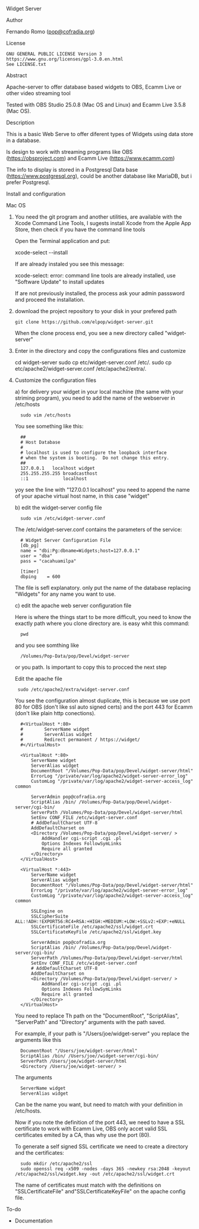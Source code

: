 Widget Server

Author

   Fernando Romo (pop@cofradia.org)

License
     
    GNU GENERAL PUBLIC LICENSE Version 3
    https://www.gnu.org/licenses/gpl-3.0.en.html
    See LICENSE.txt
    
Abstract

   Apache-server to offer database based widgets to OBS, Ecamm Live or other video streaming tool
   
   Tested with OBS Studio 25.0.8 (Mac OS and Linux) and Ecamm Live 3.5.8 (Mac OS).

Description

   This is a basic Web Serve to offer diferent types of Widgets using data store in a database.
   
   Is design to work with streaming programs like OBS (https://obsproject.com) and Ecamm Live (https://www.ecamm.com)
   
   The info to display is stored in a Postgresql Data base (https://www.postgresql.org), could be another
   database like MariaDB, but i prefer Postgresql.
   
Install and configuration
   
Mac OS 
   
   1) You need the git program and another utilities, are available with the
      Xcode Command Line Tools, I sugests install Xcode from the Apple App Store,
      then check if you have the command line tools
         
      Open the Terminal application and put:
         
         xcode-select --install
            
      If are already instaled you see this message:
         
         xcode-select: error: command line tools are already installed, use "Software Update" to install updates
            
      If are not previously installed, the process ask your admin passsword and proceed the installation.
   
   2) download the project repository to your disk in your prefered path
      
          git clone https://github.com/elpop/widget-server.git
         
      When the clone process end, you see a new directory called "widget-server"
         
   3) Enter in the directory and copy the configurations files and customize
      
         cd widget-server
         sudo cp etc/widget-server.conf /etc/.
         sudo cp etc/apache2/widget-server.conf /etc/apache2/extra/.
         
   4) Customize the configuration files
   
      a) for delivery your widget in your local machine (the same with your striming program),
         you need to add the name of the webserver in /etc/hosts
         
            sudo vim /etc/hosts
            
         You see something like this:
         
            ##
            # Host Database
            #
            # localhost is used to configure the loopback interface
            # when the system is booting.  Do not change this entry.
            ##
            127.0.0.1	localhost widget
            255.255.255.255	broadcasthost
            ::1             localhost
            
         yoy see the line with "127.0.0.1	localhost" you need to append the name of your apache virtual host name, in this case "widget"
      
      b) edit the widget-server config file
         
            sudo vim /etc/widget-server.conf
            
         The /etc/widget-server.conf  contains the parameters of the service:
   
            # Widget Server Configuration File
            [db_pg]
            name = "dbi:Pg:dbname=Widgets;host=127.0.0.1"
            user = "dba"
            pass = "cacahuamilpa"
     
            [timer]
            dbping    = 600

         The file is sefl explanatory. only put the name of the database replacing "Widgets" for any name you want to use.
         
      c) edit the apache web server configuration file

         Here is where the things start to be more difficult, you need to know the exactly path where you clone directory are. is easy whit this command:
         
            pwd
         
         and you see somthing like
         
            /Volumes/Pop-Data/pop/Devel/widget-server
            
         or you path. Is important to copy this to procced the next step
            
         Edit the apache file
      
           sudo /etc/apache2/extra/widget-server.conf
               
         You see the configuration almost duplicate, this is because we use port 80 for OBS (don't like ssl auto signed certs) and the port 443 for Ecamm (don't like plain http conections).
            
            #<VirtualHost *:80>
            #        ServerName widget
            #        ServerAlias widget
            #        Redirect permanent / https://widget/
            #</VirtualHost>
            
            <VirtualHost *:80>
                ServerName widget
                ServerAlias widget
                DocumentRoot "/Volumes/Pop-Data/pop/Devel/widget-server/html"
                ErrorLog "/private/var/log/apache2/widget-server-error_log"
                CustomLog "/private/var/log/apache2/widget-server-access_log" common
            
                ServerAdmin pop@cofradia.org
                ScriptAlias /bin/ /Volumes/Pop-Data/pop/Devel/widget-server/cgi-bin/
                ServerPath /Volumes/Pop-Data/pop/Devel/widget-server/html
                SetEnv CONF_FILE /etc/widget-server.conf
                # AddDefaultCharset UTF-8
                AddDefaultCharset on
                <Directory /Volumes/Pop-Data/pop/Devel/widget-server/ >
                    AddHandler cgi-script .cgi .pl
                    Options Indexes FollowSymLinks
                    Require all granted
                </Directory>
            </VirtualHost>
            
            <VirtualHost *:443>
                ServerName widget
                ServerAlias widget
                DocumentRoot "/Volumes/Pop-Data/pop/Devel/widget-server/html"
                ErrorLog "/private/var/log/apache2/widget-server-error_log"
                CustomLog "/private/var/log/apache2/widget-server-access_log" common
            
                SSLEngine on
                SSLCipherSuite ALL:!ADH:!EXPORT56:RC4+RSA:+HIGH:+MEDIUM:+LOW:+SSLv2:+EXP:+eNULL
                SSLCertificateFile /etc/apache2/ssl/widget.crt
                SSLCertificateKeyFile /etc/apache2/ssl/widget.key
            
                ServerAdmin pop@cofradia.org
                ScriptAlias /bin/ /Volumes/Pop-Data/pop/Devel/widget-server/cgi-bin/
                ServerPath /Volumes/Pop-Data/pop/Devel/widget-server/html
                SetEnv CONF_FILE /etc/widget-server.conf
                # AddDefaultCharset UTF-8
                AddDefaultCharset on
                <Directory /Volumes/Pop-Data/pop/Devel/widget-server/ >
                    AddHandler cgi-script .cgi .pl
                    Options Indexes FollowSymLinks
                    Require all granted
                </Directory>
            </VirtualHost>

         You need to replace Th path on the "DocumentRoot", "ScriptAlias", "ServerPath" and "Directory" arguments with the path saved.
         
         For example, if your path is "/Users/joe/widget-server" you replace the arguments like this
         
            DocumentRoot "/Users/joe/widget-server/html"
            ScriptAlias /bin/ /Users/joe//widget-server/cgi-bin/
            ServerPath /Users/joe/widget-server/html
            <Directory /Users/joe/widget-server/ >
         
         The arguments
         
            ServerName widget
            ServerAlias widget

         Can be the name you want, but need to match with your definition in /etc/hosts.
         
         Now if you note the definition of the port 443, we need to have a SSL certificate to work with Ecamm Live, OBS only accet valid SSL certificates emited by a CA, thas why use the port (80).
         
         To generate a self signed SSL certificate we need to create a directory and the certificates:
         
            sudo mkdir /etc/apache2/ssl
            sudo openssl req -x509 -nodes -days 365 -newkey rsa:2048 -keyout /etc/apache2/ssl/widget.key -out /etc/apache2/ssl/widget.crt    

         The name of certificates must match with the definitions on "SSLCertificateFile" and"SSLCertificateKeyFile" on the apache config file.
         

To-do

   - Documentation

